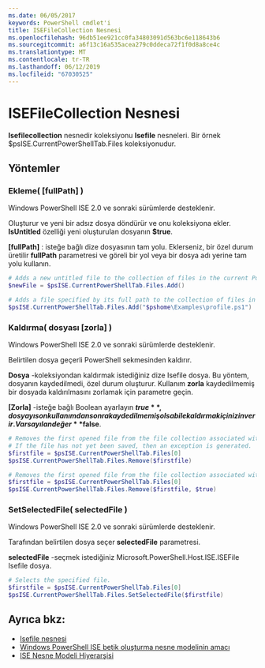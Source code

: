 ```yaml
---
ms.date: 06/05/2017
keywords: PowerShell cmdlet'i
title: ISEFileCollection Nesnesi
ms.openlocfilehash: 96db51ee921cc0fa34803091d563bc6e118643b6
ms.sourcegitcommit: a6f13c16a535acea279c0ddeca72f1f0d8a8ce4c
ms.translationtype: MT
ms.contentlocale: tr-TR
ms.lasthandoff: 06/12/2019
ms.locfileid: "67030525"
---
```

# <a name="the-isefilecollection-object"></a>ISEFileCollection Nesnesi

**Isefilecollection** nesnedir koleksiyonu **Isefile** nesneleri. Bir örnek $psISE.CurrentPowerShellTab.Files koleksiyonudur.

## <a name="methods"></a>Yöntemler

### <a name="add-fullpath-"></a>Ekleme\( \[fullPath\] \)

Windows PowerShell ISE 2.0 ve sonraki sürümlerde desteklenir.

Oluşturur ve yeni bir adsız dosya döndürür ve onu koleksiyona ekler. **IsUntitled** özelliği yeni oluşturulan dosyanın **$true**.

**\[fullPath\]**  : isteğe bağlı dize dosyasının tam yolu. Eklerseniz, bir özel durum üretilir **fullPath** parametresi ve göreli bir yol veya bir dosya adı yerine tam yolu kullanın.

```powershell
# Adds a new untitled file to the collection of files in the current PowerShell tab.
$newFile = $psISE.CurrentPowerShellTab.Files.Add()

# Adds a file specified by its full path to the collection of files in the current PowerShell tab.
$psISE.CurrentPowerShellTab.Files.Add("$pshome\Examples\profile.ps1")
```

### <a name="remove-file-force-"></a>Kaldırma\( dosyası \[zorla\] \)

Windows PowerShell ISE 2.0 ve sonraki sürümlerde desteklenir.

Belirtilen dosya geçerli PowerShell sekmesinden kaldırır.

**Dosya** -koleksiyondan kaldırmak istediğiniz dize Isefile dosya. Bu yöntem, dosyanın kaydedilmedi, özel durum oluşturur. Kullanım **zorla** kaydedilmemiş bir dosyada kaldırılmasını zorlamak için parametre geçin.

**\[Zorla\]**  -isteğe bağlı Boolean ayarlayın **$true**, dosyayı son kullanımdan sonra kaydedilmemiş olsa bile kaldırmak için izin verir. Varsayılan değer **$false**.

```powershell
# Removes the first opened file from the file collection associated with the current PowerShell tab.
# If the file has not yet been saved, then an exception is generated.
$firstfile = $psISE.CurrentPowerShellTab.Files[0]
$psISE.CurrentPowerShellTab.Files.Remove($firstfile)

# Removes the first opened file from the file collection associated with the current PowerShell tab, even if it has not been saved.
$firstfile = $psISE.CurrentPowerShellTab.Files[0]
$psISE.CurrentPowerShellTab.Files.Remove($firstfile, $true)
```

### <a name="setselectedfile-selectedfile-"></a>SetSelectedFile\( selectedFile \)

Windows PowerShell ISE 2.0 ve sonraki sürümlerde desteklenir.

Tarafından belirtilen dosya seçer **selectedFile** parametresi.

**selectedFile** -seçmek istediğiniz Microsoft.PowerShell.Host.ISE.ISEFile Isefile dosya.

```powershell
# Selects the specified file.
$firstfile = $psISE.CurrentPowerShellTab.Files[0]
$psISE.CurrentPowerShellTab.Files.SetSelectedFile($firstfile)
```

## <a name="see-also"></a>Ayrıca bkz:

- [Isefile nesnesi](The-ISEFile-Object.md)
- [Windows PowerShell ISE betik oluşturma nesne modelinin amacı](Purpose-of-the-Windows-PowerShell-ISE-Scripting-Object-Model.md)
- [ISE Nesne Modeli Hiyerarşisi](The-ISE-Object-Model-Hierarchy.md)
